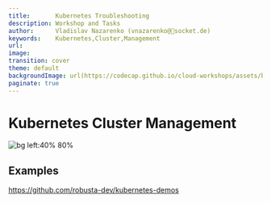 ```yaml
---
title:       Kubernetes Troubleshooting
description: Workshop and Tasks
author:      Vladislav Nazarenko (vnazarenko@📯socket.de)
keywords:    Kubernetes,Cluster,Management
url:         
image:
transition: cover
theme: default
backgroundImage: url(https://codecap.github.io/cloud-workshops/assets/background.jpg)
paginate: true
---
```


# Kubernetes Cluster Management
![bg left:40% 80%](https://upload.wikimedia.org/wikipedia/commons/3/39/Kubernetes_logo_without_workmark.svg)

## Examples
https://github.com/robusta-dev/kubernetes-demos
